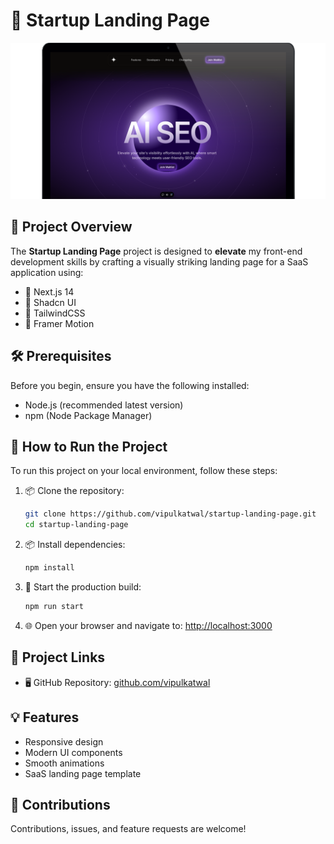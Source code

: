 # 🚀 Startup Landing Page

![preview](public/screenshot.png)


## 📝 Project Overview

The **Startup Landing Page** project is designed to **elevate** my front-end development skills by crafting a visually striking landing page for a SaaS application using:
- 🔧 Next.js 14
- 🎨 Shadcn UI
- 💨 TailwindCSS
- 🌟 Framer Motion


## 🛠 Prerequisites

Before you begin, ensure you have the following installed:
- Node.js (recommended latest version)
- npm (Node Package Manager)

## 🚦 How to Run the Project

To run this project on your local environment, follow these steps:

1. 📦 Clone the repository:
   ```bash
   git clone https://github.com/vipulkatwal/startup-landing-page.git
   cd startup-landing-page  
   ```

2. 📦 Install dependencies:
   ```bash
   npm install
   ```

3. 🚀 Start the production build:
   ```bash
   npm run start
   ```

4. 🌐 Open your browser and navigate to:
   [http://localhost:3000](http://localhost:3000)

## 🔗 Project Links

- 🖥 GitHub Repository: [github.com/vipulkatwal](https://github.com/vipulkatwal)

## 💡 Features
- Responsive design
- Modern UI components
- Smooth animations
- SaaS landing page template


## 🤝 Contributions
Contributions, issues, and feature requests are welcome!